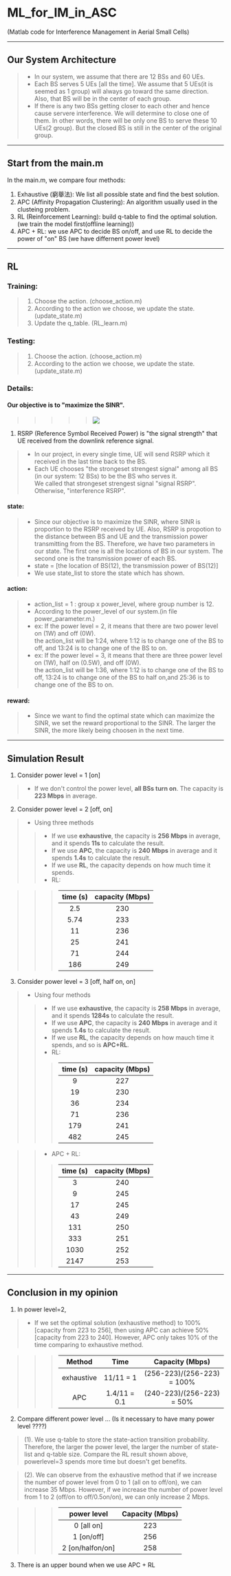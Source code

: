 # ML_for_IM_in_ASC
(Matlab code for Interference Management in Aerial Small Cells)  

---  

## Our System Architecture  
> - In our system, we assume that there are 12 BSs and 60 UEs.  
> - Each BS serves 5 UEs [all the time]. We assume that 5 UEs(it is seemed as 1 group) will always go toward the same direction. Also, that BS will be in the center of each group.  
> - If there is any two BSs getting closer to each other and hence cause servere interference. We will determine to close one of them. In other words, there will be only one BS to serve these 10 UEs(2 group). But the closed BS is still in the center of the original group.   

---  

## Start from the main.m
In the main.m, we compare four methods: 
1. Exhaustive (窮舉法): We list all possible state and find the best solution. 
2. APC (Affinity Propagation Clustering): An algorithm usually used in the clusteing problem. 
3. RL (Reinforcement Learning): build q-table to find the optimal solution. (we train the model first(offline learning)) 
4. APC + RL: we use APC to decide BS on/off, and use RL to decide the power of "on" BS (we have differnent power level) 

---  

## RL  
### Training:
> 1. Choose the action. (choose_action.m) 
> 2. According to the action we choose, we update the state. (update_state.m)
> 3. Update the q_table. (RL_learn.m)  

### Testing:  
> 1. Choose the action. (choose_action.m) 
> 2. According to the action we choose, we update the state. (update_state.m)  

### Details:  

#### Our objective is to "maximize the SINR".  

>>>>>  <img align="center" src="http://latex.codecogs.com/gif.latex? SINR = \frac{signalRSRP}{interferenceRSRP + Noise}" />  

 
1. RSRP (Reference Symbol Received Power) is "the signal strength" that UE received from the downlink reference signal.    
> - In our project, in every single time, UE will send RSRP which it received in the last time back to the BS.    
> - Each UE chooses "the strongeset strengest signal" among all BS (in our system: 12 BSs) to be the BS who serves it.  
We called that strongeset strengest signal "signal RSRP". Otherwise, "interference RSRP".  
 
#### state:   
> - Since our objective is to maximize the SINR, where SINR is proportion to the RSRP received by UE. Also, RSRP is propotion to the distance between BS and UE and the transmission power transmitting from the BS. Therefore, we have two parameters in our state. The first one is all the locations of BS in our system. The second one is the transmission power of each BS.  
> - state = [the location of BS(12), the transmission power of BS(12)]  
> - We use state_list to store the state which has shown.

#### action:  
> - action_list = 1 : group x power_level, where group number is 12.
> - According to the power_level of our system.(in file power_parameter.m.)  
> - ex: If the power level = 2, it means that there are two power level on (1W) and off (0W).  
> the action_list will be 1:24, where 1:12 is to change one of the BS to off, and 13:24 is to change one of the BS to on.  
> - ex: If the power level = 3, it means that there are three power level on (1W), half on (0.5W), and off (0W).  
> the action_list will be 1:36, where 1:12 is to change one of the BS to off, 13:24 is to change one of the BS to half on,and 25:36 is to change one of the BS to on.


#### reward:  
> - Since we want to find the optimal state which can maximize the SINR, we set the reward proportional to the SINR. The larger the SINR, the more likely being choosen in the next time.  

---  

## Simulation Result  

1. Consider power level = 1 [on] 
> - If we don't control the power level, **all BSs turn on**. The capacity is **223 Mbps** in average.  

  
2. Consider power level = 2 [off, on]  
> - Using three methods
>> - If we use **exhaustive**, the capacity is **256 Mbps** in average, and it spends **11s** to calculate the result.  
>> - If we use **APC**, the capacity is **240 Mbps** in average and it spends **1.4s** to calculate the result.  
>> - If we use **RL**, the capacity depends on how much time it spends.  
>> - RL:  

>>>  | time (s) | capacity (Mbps) |  
>>>  | :-: | :-: |
>>>  |2.5|230|
>>>  |5.74|233|
>>>  |11|236|
>>>  |25|241|
>>>  |71|244|
>>>  |186|249|
  
  
3. Consider power level = 3 [off, half on, on]   
> - Using four methods  
>> - If we use **exhaustive**, the capacity is **258 Mbps** in average, and it spends **1284s** to calculate the result.  
>> - If we use **APC**, the capacity is **240 Mbps** in average and it spends **1.4s** to calculate the result.  
>> - If we use **RL**, the capacity depends on how mauch time it spends, and so is **APC+RL**.  
>> - RL: 
>>>   | time (s) | capacity (Mbps) |  
>>>   | :-: | :-: |
>>>   |9|227|
>>>   |19|230|
>>>   |36|234|
>>>   |71|236|
>>>   |179|241|
>>>   |482|245|

>> - APC + RL:  
>>>   | time (s) | capacity (Mbps) |  
>>>   | :-: | :-: |
>>>   |3|240|
>>>   |9|245|
>>>   |17|245|
>>>   |43|249|
>>>   |131|250|
>>>   |333|251|
>>>   |1030|252|
>>>   |2147|253|  

---

## Conclusion in my opinion  
1. In power level=2,   
> - If we set the optimal solution (exhaustive method) to 100% [capacity from 223 to 256], then using APC can achieve 50% [capacity from 223 to 240]. However, APC only takes 10% of the time comparing to exhaustive method.  

  >>>   | Method | Time  | Capacity (Mbps) | 
  >>>   | :-: | :-: | :-: |
  >>>   | exhaustive |11/11 = 1|(256-223)/(256-223) = 100%|
  >>>   | APC |1.4/11 = 0.1|(240-223)/(256-223) = 50%|

2. Compare different power level ... (Is it necessary to have many power level ????)

> (1). We use q-table to store the state-action transition probability. Therefore, the larger the power level, the larger the number of state-list and q-table size. Compare the RL result shown above, powerlevel=3 spends more time but doesn't get benefits.  


> (2). We can observe from the exhaustive method that if we increase the number of power level from 0 to 1 (all on to off/on), we can increase 35 Mbps. However, if we increase the number of power level from 1 to 2 (off/on to off/0.5on/on), we can only increase 2 Mbps.  

  >>>   | power level  | Capacity (Mbps) | 
  >>>   | :-: | :-: |
  >>>   |0 [all on]|223|
  >>>   |1 [on/off]|256|
  >>>   |2 [on/halfon/on]|258|


3. There is an upper bound when we use APC + RL




